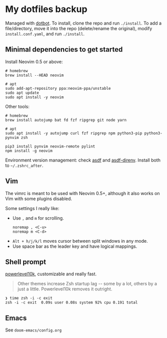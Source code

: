 # My dotfiles backup

Managed with [dotbot](https://github.com/anishathalye/dotbot). To install,
clone the repo and run `./install`. To add a file/directory, move it into the
repo (delete/rename the original), modify `install.conf.yaml`, and run
`./install`.

## Minimal dependencies to get started

Install Neovim 0.5 or above:
```
# homebrew
brew install --HEAD neovim

# apt
sudo add-apt-repository ppa:neovim-ppa/unstable
sudo apt update
sudo apt install -y neovim
```

Other tools:
```
# homebrew
brew install autojump bat fd fzf ripgrep git node yarn

# apt
sudo apt install -y autojump curl fzf ripgrep npm python3-pip python3-pynvim zsh

pip3 install pynvim neovim-remote pylint
npm install -g neovim
```

Environment version management: check [asdf](https://asdf-vm.com) and
[asdf-direnv](https://github.com/asdf-community/asdf-direnv). Install both to
`~/.zshrc_after`.

## Vim

The vimrc is meant to be used with Neovim 0.5+, although it also works on
Vim with some plugins disabled.

Some settings I really like:

- Use `,` and `m` for scrolling.
    ```
    noremap , <C-u>
    noremap m <C-d>
    ```
- `Alt + h/j/k/l` moves cursor between split windows in any mode.
- Use space bar as the leader key and have logical mappings.

## Shell prompt

[powerlevel10k](https://github.com/romkatv/powerlevel10k), customizable and
really fast.

> Other themes increase Zsh startup lag -- some by a lot, others by a just a
> little. Powerlevel10k removes it outright.
```
❯ time zsh -i -c exit
zsh -i -c exit  0.09s user 0.08s system 92% cpu 0.191 total
```

## Emacs

See `doom-emacs/config.org`
